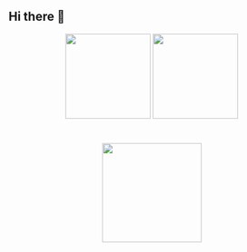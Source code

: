 ## Hi there 👋


<p align='center'>
   <a href="https://github-readme-stats.vercel.app/api?username=Lordrizal&show_icons=true&count_private=true">
       <img height=150 src="https://github-readme-stats.vercel.app/api?username=Lordrizal&show_icons=true&count_private=true"/></a>
   <a href="https://github.com/Lordrizal/github-readme-stats">
       <img height=150 src="https://github-readme-stats.vercel.app/api/top-langs/?username=Lordrizal&layout=compact"/></a>
</p>

<div align="center" style="margin: 40px 0">
   <a href="https://github.com/Lordrizal/github-profile-views-counter">
       <img width="175px" src="https://komarev.com/ghpvc/?username=Lordrizal&color=DE002D">
   </a>
</div>
<!--
**Lordrizal/Lordrizal** is a ✨ _special_ ✨ repository because its `README.md` (this file) appears on your GitHub profile.

Here are some ideas to get you started:

- 🔭 I’m currently working on ...
- 🌱 I’m currently learning ...
- 👯 I’m looking to collaborate on ...
- 🤔 I’m looking for help with ...
- 💬 Ask me about ...
- 📫 How to reach me: ...
- 😄 Pronouns: ...
- ⚡ Fun fact: ...
-->
